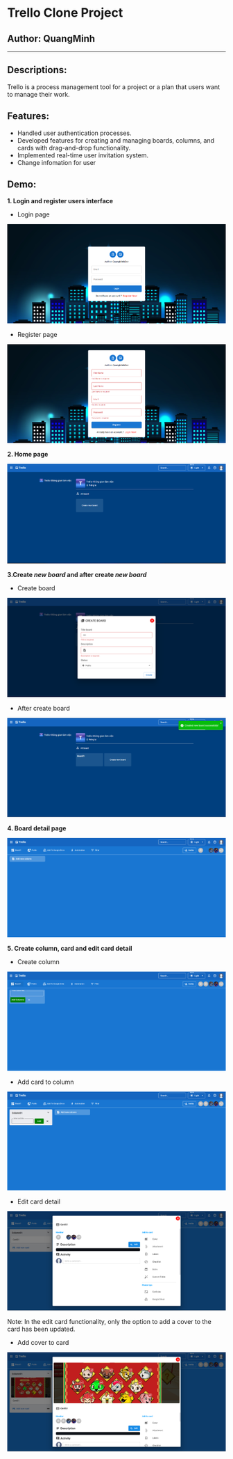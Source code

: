 # Trello Clone Project

## Author: QuangMinh

---

## Descriptions:

Trello is a process management tool for a project or a plan that users want to
manage their work.

## Features:

- Handled user authentication processes.
- Developed features for creating and managing boards, columns, and cards
  with drag-and-drop functionality.
- Implemented real-time user invitation system.
- Change infomation for user

## Demo:

**1. Login and register users interface**

- Login page

![Login](https://github.com/QuangMinh2112/Trello_Web/blob/master/src/assets/images/login.png)

- Register page

![Register](https://github.com/QuangMinh2112/Trello_Web/blob/master/src/assets/images/register.png)

**2. Home page**

![HomePage](https://github.com/QuangMinh2112/Trello_Web/blob/master/src/assets/images/home.png)

**3.Create _new board_ and after create _new board_**

- Create board

![NewBoard](https://github.com/QuangMinh2112/Trello_Web/blob/master/src/assets/images/createNewBoard.png)

- After create board

![AfterCreateNewBoard](https://github.com/QuangMinh2112/Trello_Web/blob/master/src/assets/images/AfterCreaterNewBoard.png)

**4. Board detail page**

![BoardDetail](https://github.com/QuangMinh2112/Trello_Web/blob/master/src/assets/images/BoardDetail.png)

**5. Create column, card and edit card detail**

- Create column

![CreateColumn](https://github.com/QuangMinh2112/Trello_Web/blob/master/src/assets/images/CreateColumn.png)

- Add card to column

![CreateCard](https://github.com/QuangMinh2112/Trello_Web/blob/master/src/assets/images/AddCard.png)

- Edit card detail

![EditCard](https://github.com/QuangMinh2112/Trello_Web/blob/master/src/assets/images/EditCardDetail.png)

Note: In the edit card functionality, only the option to add a cover to the card has been updated.

- Add cover to card

![AddCover](https://github.com/QuangMinh2112/Trello_Web/blob/master/src/assets/images/AddCoverToCard.png)
